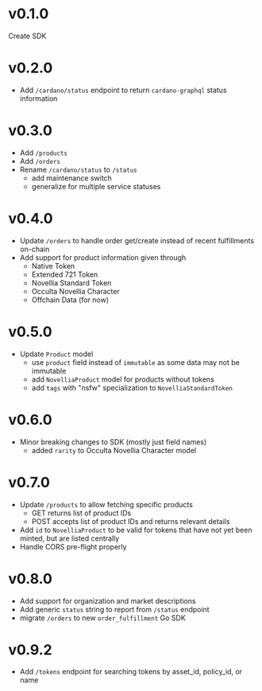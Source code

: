 # v0.1.0
Create SDK

# v0.2.0
- Add `/cardano/status` endpoint to return `cardano-graphql` status information

# v0.3.0
- Add `/products`
- Add `/orders`
- Rename `/cardano/status` to `/status`
  - add maintenance switch
  - generalize for multiple service statuses

# v0.4.0
- Update `/orders` to handle order get/create instead of recent fulfillments on-chain
- Add support for product information given through
  - Native Token
  - Extended 721 Token
  - Novellia Standard Token
  - Occulta Novellia Character
  - Offchain Data (for now)

# v0.5.0
- Update `Product` model
  - use `product` field instead of `immutable` as some data may not be immutable
  - add `NovelliaProduct` model for products without tokens
  - add `tags` with "nsfw" specialization to `NovelliaStandardToken`

# v0.6.0
- Minor breaking changes to SDK (mostly just field names)
  - added `rarity` to Occulta Novellia Character model

# v0.7.0
- Update `/products` to allow fetching specific products
  - GET returns list of product IDs
  - POST accepts list of product IDs and returns relevant details
- Add `id` to `NovelliaProduct` to be valid for tokens that have not yet been minted, but are listed centrally
- Handle CORS pre-flight properly

# v0.8.0
- Add support for organization and market descriptions
- Add generic `status` string to report from `/status` endpoint
- migrate `/orders` to new `order_fulfillment` Go SDK

# v0.9.2
- Add `/tokens` endpoint for searching tokens by asset_id, policy_id, or name
